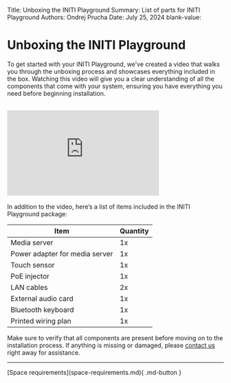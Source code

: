 Title:   Unboxing the INITI Playground
Summary: List of parts for INITI Playground
Authors: Ondrej Prucha
Date:    July 25, 2024
blank-value:

# Unboxing the INITI Playground

To get started with your INITI Playground, we’ve created a video that walks you through the unboxing process and showcases everything included in the box. Watching this video will give you a clear understanding of all the components that come with your system, ensuring you have everything you need before beginning installation.

<br />
<div style='width: 70%' class="center" markdown>
<div style="padding:56.25% 0 0 0;position:relative;">
<iframe src="https://player.vimeo.com/video/996655227?h=3d920869c5&amp;badge=0&amp;autopause=0&amp;player_id=0&amp;app_id=58479" frameborder="0" allow="autoplay; fullscreen; picture-in-picture; clipboard-write" style="position:absolute;top:0;left:0;width:100%;height:100%;" title="INITI Playground - Gaming console, UNBOXING"></iframe></div>
<script src="https://player.vimeo.com/api/player.js"></script>
</div>

<br />
In addition to the video, here’s a list of items included in the INITI Playground package:


<div class="center" markdown>

| Item                                  |    Quantity                                               |
| --------------------------------- | ------------------------------------------------- |
| Media server | 1x  |
| Power adapter for media server | 1x  |
| Touch sensor | 1x  |
| PoE injector | 1x  |
| LAN cables | 2x  |
| External audio card | 1x  |
| Bluetooth keyboard | 1x  |
| Printed wiring plan | 1x  |

</div>


Make sure to verify that all components are present before moving on to the installation process. If anything is missing or damaged, please [contact us](../help/contact.md) right away for assistance.


----


<div class="center" markdown>
[Space requirements](space-requirements.md){ .md-button }
</div>

<br />